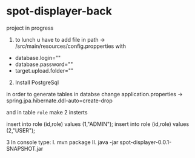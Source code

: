 # spot-displayer-back

project in progress

1. to lunch u have to add file in path -> /src/main/resources/config.propperties with 

- database.login="<database-login>"
- database.password="<database-password>"
- target.upload.folder="<folder-name>"

2. Install PostgreSql

in order to generate tables in databse change application.properties -> spring.jpa.hibernate.ddl-auto=create-drop

and in table `role` make 2 insterts

insert into role (id,role) values (1,"ADMIN");
insert into role (id,role) values (2,"USER");
 
3 In console type:
I. mvn package 
II. java -jar spot-displayer-0.0.1-SNAPSHOT.jar 

